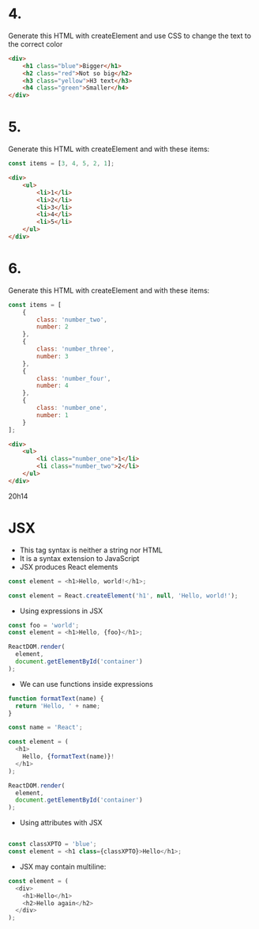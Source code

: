 # 4.

Generate this HTML with createElement and use CSS to change the text to the correct color

```html
<div>
    <h1 class="blue">Bigger</h1>
    <h2 class="red">Not so big</h2>
    <h3 class="yellow">H3 text</h3>
    <h4 class="green">Smaller</h4>
</div>
```

# 5.

Generate this HTML with createElement and with these items:

```js
const items = [3, 4, 5, 2, 1];
```

```html
<div>
    <ul>
        <li>1</li>
        <li>2</li>
        <li>3</li>
        <li>4</li>
        <li>5</li>
    </ul>
</div>
```

# 6.

Generate this HTML with createElement and with these items:

```js
const items = [
    {
        class: 'number_two',
        number: 2
    },
    {
        class: 'number_three',
        number: 3
    },
    {
        class: 'number_four',
        number: 4
    },
    {
        class: 'number_one',
        number: 1
    }
];
```

```html
<div>
    <ul>
        <li class="number_one">1</li>
        <li class="number_two">2</li>
    </ul>
</div>
```
20h14
# JSX

- This tag syntax is neither a string nor HTML
- It is a syntax extension to JavaScript
- JSX produces React elements

```js
const element = <h1>Hello, world!</h1>;

const element = React.createElement('h1', null, 'Hello, world!');
```

- Using expressions in JSX

```js
const foo = 'world';
const element = <h1>Hello, {foo}</h1>;

ReactDOM.render(
  element,
  document.getElementById('container')
);
```

- We can use functions inside expressions

```js
function formatText(name) {
  return 'Hello, ' + name;
}

const name = 'React';

const element = (
  <h1>
    Hello, {formatText(name)}!
  </h1>
);

ReactDOM.render(
  element,
  document.getElementById('container')
);
```

- Using attributes with JSX

```js

const classXPTO = 'blue';
const element = <h1 class={classXPTO}>Hello</h1>;
```

- JSX may contain multiline:

```js
const element = (
  <div>
    <h1>Hello</h1>
    <h2>Hello again</h2>
  </div>
);
```